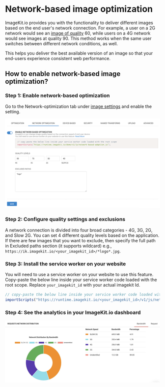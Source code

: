 # Network-based image optimization

ImageKit.io provides you with the functionality to deliver different images based on the end user's network connection. For example, a user on a 2G network would see an [image of quality](image-optimization/quality-optimization.md) 60, while users on a 4G network would see images at quality 90. This method works when the same user switches between different network conditions, as well.

This helps you deliver the best available version of an image so that your end-users experience consistent web performance.

## How to enable network-based image optimization?

### Step 1: Enable network-based optimization

Go to the Network-optimization tab under [image settings](https://imagekit.io/dashboard?redirectTo=settings) and enable the setting.

![Network based image optimization setting in ImageKit.io dashboard](<../.gitbook/assets/Screenshot 2020-06-30 at 7.54.41 PM.png>)

### Step 2: Configure quality settings and exclusions

A network connection is divided into four broad categories - 4G, 3G, 2G, and Slow 2G. You can set 4 different quality levels based on the application. If there are few images that you want to exclude, then specify the full path in Excluded paths section (it supports wildcard) e.g., `https://ik.imagekit.io/<your_imagekit_id>/*logo*.jpg`.

### Step 3: Install the service worker on your website

You will need to use a service worker on your website to use this feature. Copy-paste the below line inside your service worker code loaded with the root scope. Replace `your_imagekit_id` with your actual imagekit Id.

```javascript
// copy-paste the below line inside your service worker code loaded with the root scope
importScripts("https://runtime.imagekit.io/<your_imagekit_id>/v1/js/network-based-adaption.js?v=");
```

### Step 4: See the analytics in your ImageKit.io dashboard

![Network-based request analytics](../.gitbook/assets/network-based-analytics.jpg)
